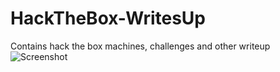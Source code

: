# HackTheBox-WritesUp
Contains hack the box machines, challenges and other writeup
![Screenshot](screenshot.png)

